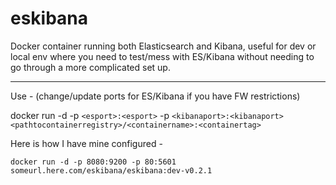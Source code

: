 # eskibana
Docker container running both Elasticsearch and Kibana, useful for dev or local env where you need to test/mess with ES/Kibana without needing to go through a more complicated set up.

---

Use - (change/update ports for ES/Kibana if you have FW restrictions) 

docker run -d -p `<esport>:<esport>` -p `<kibanaport>:<kibanaport>` `<pathtocontainerregistry>/<containername>:<containertag>`

Here is how I have mine configured - 

```docker run -d -p 8080:9200 -p 80:5601 someurl.here.com/eskibana/eskibana:dev-v0.2.1```

